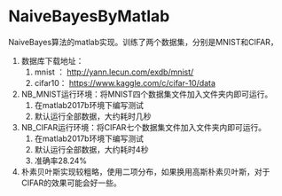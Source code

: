 # NaiveBayesByMatlab

NaiveBayes算法的matlab实现。训练了两个数据集，分别是MNIST和CIFAR，

1. 数据库下载地址：
   1. mnist ： http://yann.lecun.com/exdb/mnist/	
   2. cifar10： https://www.kaggle.com/c/cifar-10/data
2. NB_MNIST运行环境：将MNIST四个数据集文件加入文件夹内即可运行。
   1. 在matlab2017b环境下编写测试
   2. 默认运行全部数据，大约耗时几秒
3. NB_CIFAR运行环境：将CIFAR七个数据集文件加入文件夹内即可运行。
   1. 在matlab2017b环境下编写测试
   2. 默认运行全部数据，大约耗时4秒
   3. 准确率28.24%
4. ​朴素贝叶斯实现较粗略，使用二项分布，如果换用高斯朴素贝叶斯，对于CIFAR的效果可能会好一些。